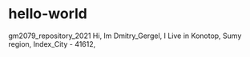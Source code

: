 # hello-world
gm2079_repository_2021
Hi, Im Dmitry_Gergel, I Live in Konotop, Sumy region, Index_City - 41612,
